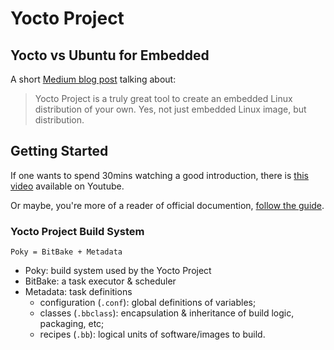 # Yocto Project

## Yocto vs Ubuntu for Embedded

A short [Medium blog post][yocto-vs-ubuntu] talking about:

> Yocto Project is a truly great tool to create an embedded Linux distribution of
> your own. Yes, not just embedded Linux image, but distribution.

## Getting Started

If one wants to spend 30mins watching a good introduction, there is [this
video][youtube-getting-started] available on Youtube.

Or maybe, you're more of a reader of official documention, [follow the
guide][official-getting-started].

### Yocto Project Build System

    Poky = BitBake + Metadata

- Poky: build system used by the Yocto Project
- BitBake: a task executor & scheduler
- Metadata: task definitions
    - configuration (`.conf`): global definitions of variables;
    - classes (`.bbclass`): encapsulation & inheritance of build logic,
    packaging, etc;
    - recipes (`.bb`): logical units of software/images to build.


[yocto-vs-ubuntu]:https://medium.com/@zertsekel/e6b13d583e05
[youtube-getting-started]:https://www.youtube.com/watch?v=zNLYanJAQ3s
[official-getting-Started]:https://www.yoctoproject.org/docs/3.0.2/brief-yoctoprojectqs/brief-yoctoprojectqs.html
